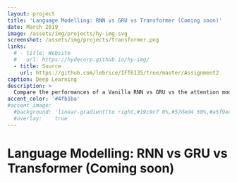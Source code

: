 ```yaml
---
layout: project
title: 'Language Modelling: RNN vs GRU vs Transformer (Coming soon)'
date: March 2019
image: /assets/img/projects/hy-img.svg
screenshot: /assets/img/projects/transformer.png
links:
  # - title: Website
  #   url: https://hydecorp.github.io/hy-img/
  - title: Source
    url: https://github.com/lebrice/IFT6135/tree/master/Assignment2
caption: Deep Learning
description: >
  Compare the performances of a Vanilla RNN vs GRU vs the attention module of a transformer network on the Penn Treebank dataset (Coming Soon)
accent_color: '#4fb1ba'
#accent_image:
  #background: 'linear-gradient(to right,#19c9c7 0%,#57ded4 50%,#a5f9e4 100%)'
  #overlay:    true
---
```


# Language Modelling: RNN vs GRU vs Transformer (Coming soon)

<!-- ## Purpose

The purpose of this project was to implement and train sequential language models on the Penn
Treebank dataset. Language models learn to assign a likelihood to sequences of text. The elements
of the sequence (typically words or individual characters) are called tokens, and can be represented
as one-hot vectors with length equal to the vocabulary size, e.g. 26 for a vocabulary of English
letters with no punctuation or spaces, in the case of characters, or as indices in the vocabulary for
words. In this representation an entire dataset can be representedmby a 3-dimensional tensor, with axes corresponding to: (1) the example within the dataset/minibatch, (2) the time-step within the sequence, and (3) the index of the token in the vocabulary.
Sequential language models do next-step prediction, in other words, they predict tokens in a
sequence one at a time, with each prediction based on all the previous elements of the sequence. A
trained sequential language model can also be used to generate new sequences of text, by making
each prediction conditioned on the past predictions (instead of the ground-truth input sequence). 

Therefore, me and my colleagues first started by implement the Vanilla RNN, followed by the GRU and lastly[...]

## The Penn Treebank Dataset 

This is a dataset of about 1 million words from about 2,500
stories from the Wall Street Journal. It has Part-of-Speech annotations and is sometimes used
for training parsers, but it's also a very common benchmark dataset for training RNNs and other
sequence models to do next-step prediction.

## RNN

A simple recurrent neural network (SRNN) is also
called a \vanilla" RNN or \Elman network". The equations for an SRNN are:

## GRU

The use of \gating"
(i.e. element-wise multiplication, represented by the  symbol) can signicantly improve the
performance of RNNs. The Long-Short Term Memory (LSTM) RNN is the best known example of
gating in RNNs; GRU-RNNs are a slightly simpler variant (with fewer gates).

## Transformer network with attention module

While prototypical
RNNs \remember" past information by taking their previous hidden state as input at each step,
recent years have seen a profusion of methodologies for making use of past information in dierent
ways. The transformer 2 is one such fairly new architecture which uses several self-attention networks
(\heads") in parallel, among other architectural specics.

## Results

Lower PPL is better.

![](/assets/img/projects/sentencegen/experiment_results.png){:.figure1 style="max-width: 75%;"} 

## Analysis of the results

### What ended up happening

Before the start of this assignment, some of our assumptions were that the Transformer would
be a very eective model, that the Gated Recurrent Units (GRU) would generalize better and
learn faster than the Recurrent Neural Network (RNN), and that the Adaptive Moment
Estimation (ADAM) optimizer would make the models train faster and be more ecient than
other optimizers. Also, we were expecting the training perplexity to always be lower than
the validation perplexity, but one model showed the inverse behaviour (this will be discussed
further in question 2.)  

Based on the recent progress in Attention [1], we expected the Transformer to be the most
eective and have the best generalization performance using its self-attention mechanism
to make a correlation between the current words and the previous part of the sentence.
However, the GRU generally performed better in our experiments according to our table of
Table 2. We believe this discrepancy can be explained by the fact that Transformers are
known to be dicult to train, and often very sensitive to changes in hyper-parameter settings
[1]. Furthermore, in their paper, the authors trained on bigger datasets while our resources
were limited. Therefore, with more time and resources, we believe a more optimal set of
hyperparameters could be found, which would allow the Transformer to outperform the GRU
with sucient training.  

However, our assumptions of the GRU performing better than the Vanilla RNN proved to be
correct. We believe this to be due to the GRU being designed as an improvement over the
traditional RNN, with its gating mechanism allowing for deeper propagation of the gradients.
In the case of the ADAM optimization, it made the models train and converge faster, but in
terms of eciency there was no clear winners between ADAM and the Stochastic Gradient
Descent with a Learning Rate Schedule (SGD LR SCH), as can be seen in Figure 7. This
can be explained with their eciency being largely dependent on the other hyperparameters.
This will also be discussed in the answer to question 2.

### Best optimizer, generalization performance and architecture

If we look at the results of Figure 7 we can notice that the two SGD optimizers have similar
curves and similar behavior | the curve 4_2_a does not appear in the given range, but you
can nd it in Figure 2. However, the SGD_LR_SCH is a much better optimizer and looking at
the results we notice that it always converges to a lower perplexity because of its learning rate
decay (as the gradients are able to increase the model's performance for a longer period of
time). In fact, the SGD_LR_SCH may take more time to reach its optimal value than the SGD,
but its perplexity is usually better. Because of this, we will mostly compare SGD_LR_SCH with
ADAM, as we assume SGD_LR_SCH is more ecient than SGD.  

Now, comparing the SGD_LR_SCH to the ADAM optimizer, ADAM clearly has a shorter train-
ing time thanks to its implementation using momentum and adaptive learning rates. In terms 
of performance and best validation perplexity, from the results shown in Table 2 there is no
clear winner between SGD_LR_SCH and ADAM. Both methods behaved well depending on
the architectures and hyperparameters. Using the Transformer, ADAM was more eective,
while using the GRU, the SGD_LR_SCH was the winner. However, using the simple RNN, both
optimizers were close to one another.  

Yet, an interesting observation we can make is that although the validation perplexity for both
optimizers was similar, the training perplexity of the SGD_LR_SCH was generally smaller than
the training perplexity of ADAM for the three architectures, especially for the Transformer
where the validation perplexity was better than the training perplexity according to Table 2.
What we could infer from this is that SGD_LR_SCH will have a lower variance on a training set
and should generalize better on unseen data while ADAM will converge faster but could be
more prone to overtting if not tuned appropriately.  

Lastly, while tuning the hyperparameters to nd the best model, we realized that the opti-
mizers, especially ADAM, are sensitive to the learning rate and the batch size. A smaller
batch size would often require a smaller learning rate. Also, using a learning rate too big with
SGD would prevent it from converging and improving, while a wrong combination of learning
rate/batch size with ADAM would generally cause the model to overt and the validation
perplexity of the model would start degrading after only a few epochs (Figure 7 and Figure 8
for reference). The optimal sequence length was between 20 and 35 and the number of hidden
units and hidden layers was dependent on the architecture and optimizer chosen.

### Most reliable architecture for this problem (and most unstable)

Based on our hyperparameter search and the results listed in Table 1 and Table 2, we found
that the GRU with SGD_LR_SCH was generally performing very well and was the most reliable.
This is also true with the ADAM and the SGD optimizer when using the GRU. The GRU
was the best architecture in our search.  

Although the Transformer with the right settings was performing decently, it was the most
unstable during the hyperparameters search. Indeed, the Transformer is very sensitive to
changes in its parameters. This is illustrated in Figure 6 where we can see many of the
validation perplexities in the plot growing out of proportion. The Vanilla RNN had the poorest
best perplexities, but generally its results were more stable than those of the Transformer.


![](/assets/img/projects/sentencegen/rnn_loss_timestep.png){:.figure1 style="max-width: 75%;"} 

![](/assets/img/projects/sentencegen/gru_loss_timestep.png){:.figure1 style="max-width: 75%;"} 

![](/assets/img/projects/sentencegen/transformer_loss_timestep.png){:.figure1 style="max-width: 75%;"} 

![](/assets/img/projects/sentencegen/grad_timestep.png){:.figure1 style="max-width: 75%;"} 
 -->
